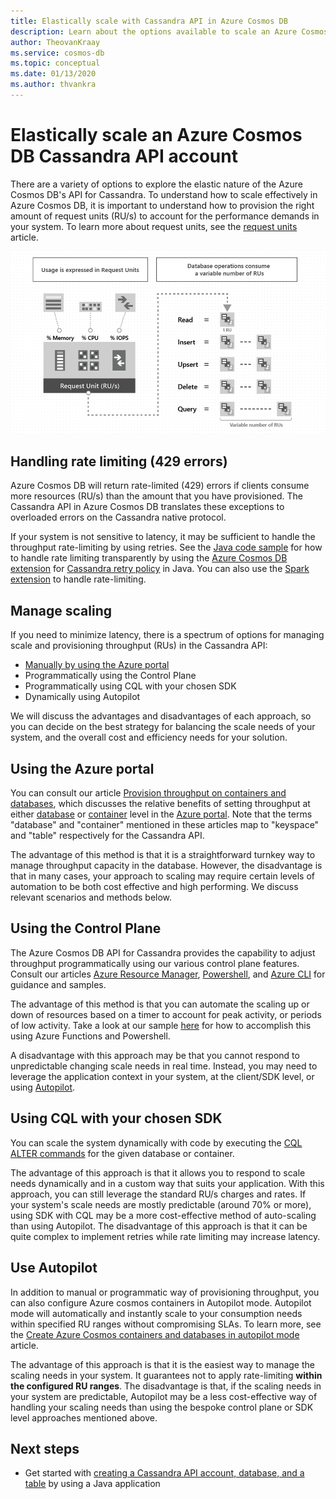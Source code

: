 ```yaml
---
title: Elastically scale with Cassandra API in Azure Cosmos DB
description: Learn about the options available to scale an Azure Cosmos DB Cassandra API account and their advantages/disadvantages
author: TheovanKraay
ms.service: cosmos-db
ms.topic: conceptual
ms.date: 01/13/2020
ms.author: thvankra
---
```


# Elastically scale an Azure Cosmos DB Cassandra API account

There are a variety of options to explore the elastic nature of the Azure Cosmos DB's API for Cassandra. To understand how to scale effectively in Azure Cosmos DB, it is important to understand how to provision the right amount of request units (RU/s) to account for the performance demands in your system. To learn more about request units, see the [request units](request-units.md) article. 

![Database operations consume Request Units](./media/request-units/request-units.png)

## Handling rate limiting (429 errors)

Azure Cosmos DB will return rate-limited (429) errors if clients consume more resources (RU/s) than the amount that you have provisioned. The Cassandra API in Azure Cosmos DB translates these exceptions to overloaded errors on the Cassandra native protocol. 

If your system is not sensitive to latency, it may be sufficient to handle the throughput rate-limiting by using retries. See the [Java code sample](https://github.com/Azure-Samples/azure-cosmos-cassandra-java-retry-sample) for how to handle rate limiting transparently by using the [Azure Cosmos DB extension](https://github.com/Azure/azure-cosmos-cassandra-extensions) for [Cassandra retry policy](https://docs.datastax.com/drivers/java/2.0/com/datastax/driver/core/policies/RetryPolicy.html) in Java. You can also use the [Spark extension](https://mvnrepository.com/artifact/com.microsoft.azure.cosmosdb/azure-cosmos-cassandra-spark-helper) to handle rate-limiting.

## Manage scaling

If you need to minimize latency, there is a spectrum of options for managing scale and provisioning throughput (RUs) in the Cassandra API:

* [Manually by using the Azure portal](#use-azure-portal)
* Programmatically using the Control Plane
* Programmatically using CQL with your chosen SDK
* Dynamically using Autopilot

We will discuss the advantages and disadvantages of each approach, so you can decide on the best strategy for balancing the scale needs of your system, and the overall cost and efficiency needs for your solution.

## Using the Azure portal

You can consult our article [Provision throughput on containers and databases](https://docs.microsoft.com/azure/cosmos-db/set-throughput), which discusses the relative benefits of setting throughput at either [database](https://docs.microsoft.com/azure/cosmos-db/set-throughput#set-throughput-on-a-database) or [container](https://docs.microsoft.com/azure/cosmos-db/set-throughput#set-throughput-on-a-container) level in the [Azure portal](https://docs.microsoft.com/azure/cosmos-db/set-throughput#set-throughput-on-a-database-and-a-container). Note that the terms "database" and "container" mentioned in these articles map to "keyspace" and "table" respectively for the Cassandra API.

The advantage of this method is that it is a straightforward turnkey way to manage throughput capacity in the database. However, the disadvantage is that in many cases, your approach to scaling may require certain levels of automation to be both cost effective and high performing. We discuss relevant scenarios and methods below.

## Using the Control Plane

The Azure Cosmos DB API for Cassandra provides the capability to adjust throughput programmatically using our various control plane features. Consult our articles [Azure Resource Manager](https://docs.microsoft.com/azure/cosmos-db/manage-cassandra-with-resource-manager), [Powershell](https://docs.microsoft.com/azure/cosmos-db/powershell-samples-cassandra), and [Azure CLI](https://docs.microsoft.com/azure/cosmos-db/cli-samples-cassandra) for guidance and samples.

The advantage of this method is that you can automate the scaling up or down of resources based on a timer to account for peak activity, or periods of low activity. Take a look at our sample [here](https://github.com/Azure-Samples/azure-cosmos-throughput-scheduler) for how to accomplish this using Azure Functions and Powershell.

A disadvantage with this approach may be that you cannot respond to unpredictable changing scale needs in real time. Instead, you may need to leverage the application context in your system, at the client/SDK level, or using [Autopilot](https://docs.microsoft.com/azure/cosmos-db/provision-throughput-autopilot).

## Using CQL with your chosen SDK

You can scale the system dynamically with code by executing the [CQL ALTER commands](cassandra-support.md#keyspace-and-table-options) for the given database or container.

The advantage of this approach is that it allows you to respond to scale needs dynamically and in a custom way that suits your application. With this approach, you can still leverage the standard RU/s charges and rates. If your system's scale needs are mostly predictable (around 70% or more), using SDK with CQL may be a more cost-effective method of auto-scaling than using Autopilot. The disadvantage of this approach is that it can be quite complex to implement retries while rate limiting may increase latency.

## <a id="use-autopilot"></a>Use Autopilot

In addition to manual or programmatic way of provisioning throughput, you can also configure Azure cosmos containers in Autopilot mode. Autopilot mode will automatically and instantly scale to your consumption needs within specified RU ranges without compromising SLAs. To learn more, see the [Create Azure Cosmos containers and databases in autopilot mode](provision-throughput-autopilot.md) article.

The advantage of this approach is that it is the easiest way to manage the scaling needs in your system. It guarantees not to apply rate-limiting **within the configured RU ranges**. The disadvantage is that, if the scaling needs in your system are predictable, Autopilot may be a less cost-effective way of handling your scaling needs than using the bespoke control plane or SDK level approaches mentioned above.

## Next steps

- Get started with [creating a Cassandra API account, database, and a table](create-cassandra-api-account-java.md) by using a Java application
